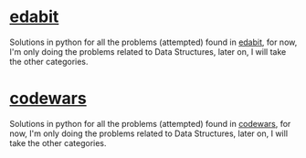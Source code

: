 # [edabit](https://edabit.com/)
Solutions in python for all the problems (attempted) found in [edabit](https://edabit.com/), for now, I'm only doing the problems related to Data Structures, later on, I will take the other categories.

# [codewars](https://www.codewars.com/)
Solutions in python for all the problems (attempted) found in [codewars](https://www.codewars.com/), for now, I'm only doing the problems related to Data Structures, later on, I will take the other categories.
